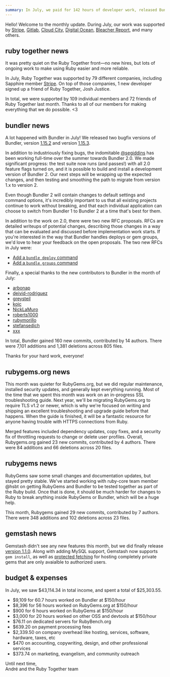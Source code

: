 ```yaml
---
summary: In July, we paid for 142 hours of developer work, released Bundler bugfixes, and worked on smoothing the path towards Bundler 2 and TLS v1.2.
---
```


Hello! Welcome to the monthly update. During July, our work was supported by [Stripe](http://stripe.com/), [Gitlab](http://gitlab.com/), [Cloud City](http://cloudcity.io), [Digital Ocean](http://digitalocean.com/), [Bleacher Report](http://www.bleacherreport.com/), and many others.

## ruby together news

It was pretty quiet on the Ruby Together front&mdash;no new hires, but lots of ongoing work to make using Ruby easier and more reliable.

In July, Ruby Together was supported by 79 different companies, including Sapphire member [Stripe](https://stripe.com). On top of those companies, 1 new developer signed up a friend of Ruby Together, Josh Justice.

In total, we were supported by 109 individual members and 72 friends of Ruby Together last month. Thanks to all of our members for making everything that we do possible. &lt;3

## bundler news

A lot happened with Bundler in July! We released two bugfix versions of Bundler, version [1.15.2](https://github.com/bundler/bundler/blob/v1.15.3/CHANGELOG.md#1152-2017-07-17) and version [1.15.3](https://github.com/bundler/bundler/blob/v1.15.3/CHANGELOG.md#1153-2017-07-21).

In addition to industriously fixing bugs, the indomitable [@segiddins](https://github.com/segiddins) has been working full-time over the summer towards Bundler 2.0. We made significant progress: the test suite now runs (and passes!) with all 2.0 feature flags turned on, and it is possible to build and install a development version of Bundler 2. Our next steps will be wrapping up the expected changes, and then testing and smoothing the path to migrate from version 1.x to version 2.

Even though Bundler 2 will contain changes to default settings and command options, it's incredibly important to us that all existing projects continue to work without breaking, and that each individual application can choose to switch from Bundler 1 to Bundler 2 at a time that's best for them.

In addition to the work on 2.0, there were two new RFC proposals. RFCs are detailed writeups of potential changes, describing those changes in a way that can be evaluated and discussed before implementation work starts. If you're interested in the way that Bundler handles deploys or gem groups, we'd love to hear your feedback on the open proposals. The two new RFCs in July were:

  - [Add a `bundle deploy` command](https://github.com/bundler/rfcs/blob/aa-deploy-command/text/0000-bundle-deploy-command.md)
  - [Add a `bundle groups` command](https://github.com/bundler/rfcs/blob/49e08ccf04579a92c394e438074ca7e277d036f5/text/0000-bundle-groups.md)

Finally, a special thanks to the new contributors to Bundler in the month of July:

  - [arbonap](https://github.com/arbonap)
  - [deivid-rodriguez](https://github.com/deivid-rodriguez)
  - [greysteil](https://github.com/greysteil)
  - [koic](https://github.com/koic)
  - [NickLaMuro](https://github.com/NickLaMuro)
  - [roberts1000](https://github.com/roberts1000)
  - [rubymorillo](https://github.com/rubymorillo)
  - [stefansedich](https://github.com/stefansedich)
  - [xxx](https://github.com/xxx)

In total, Bundler gained 160 new commits, contributed by 14 authors. There were 7,101 additions and 1,381 deletions across 805 files.

Thanks for your hard work, everyone!

## rubygems.org news

This month was quieter for RubyGems.org, but we did regular maintenance, installed security updates, and generally kept everything running. Most of the time that we spent this month was work on an in-progress SSL troubleshooting guide. Next year, we'll be migrating RubyGems.org to require TLS v1.2 or newer, which is why we're focused on writing and shipping an excellent troubleshooting and upgrade guide before that happens. When the guide is finished, it will be a fantastic resource for anyone having trouble with HTTPS connections from Ruby.

Merged features included dependency updates, copy fixes, and a security fix of throttling requests to change or delete user profiles. Overall, Rubygems.org gained 23 new commits, contributed by 4 authors. There were 84 additions and 66 deletions across 20 files.

## rubygems news

RubyGems saw some small changes and documentation updates, but stayed pretty stable. We've started working with ruby-core team member @hsbt on getting RubyGems and Bundler to be tested together as part of the Ruby build. Once that is done, it should be much harder for changes to Ruby to break anything inside RubyGems or Bundler, which will be a huge help.

This month, Rubygems gained 29 new commits, contributed by 7 authors. There were 348 additions and 102 deletions across 23 files.

## gemstash news

Gemstash didn't see any new features this month, but we did finally release [version 1.1.0](https://github.com/bundler/gemstash/blob/master/CHANGELOG.md#110-2017-07-31). Along with adding MySQL support, Gemstash now supports `gem install`, as well as [protected fetching](https://github.com/bundler/gemstash/blob/master/docs/gemstash-private-gems.7.md#protected-fetching) for hosting completely private gems that are only avaialble to authorized users.

## budget &amp; expenses

In July, we saw $43,114.34 in total income, and spent a total of $25,303.55.

* $9,109 for 60.7 hours worked on Bundler at $150/hour
* $8,396 for 56 hours worked on RubyGems.org at $150/hour
* $900 for 6 hours worked on RubyGems at $150/hour
* $3,000 for 20 hours worked on other OSS and devtools at $150/hour
* $76.11 on dedicated servers for RubyBench.org
* $639.20 on payment processing fees
* $2,339.50 on company overhead like hosting, services, software, hardware, taxes, etc
* $470 on accounting, copywriting, design, and other professional services
* $373.74 on marketing, evangelism, and community outreach

Until next time,<br>
André and the Ruby Together team

